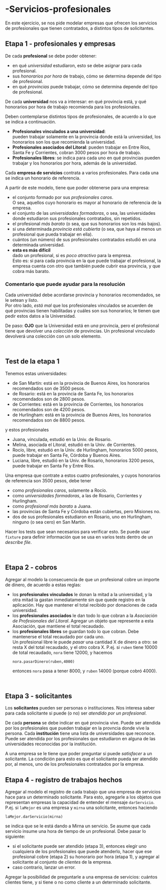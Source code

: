 # -Servicios-profesionales
En este ejercicio, se nos pide modelar empresas que ofrecen los servicios de profesionales que tienen contratados, 
a distintos tipos de solicitantes.


## Etapa 1 - profesionales y empresas

De cada **profesional** se debe poder obtener:
- en qué _universidad_ estudiaron, esto se debe asignar para cada profesional.
- sus _honorarios por hora_ de trabajo, cómo se determina depende del tipo de profesional.
- en qué _provincias_ puede trabajar, cómo se determina depende del tipo de profesional.

De cada **universidad** nos va a interesar: en qué provincia está, y qué honorarios por hora de trabajo recomienda para los 
profesionales.

Deben contemplarse distintos tipos de profesionales, de acuerdo a lo que se indica a continuación.
- **Profesionales vinculados a una universidad**:  
  pueden trabajar solamente en la provincia donde está la universidad, los honorarios son los que recomienda la universidad.
- **Profesionales asociados del Litoral**:
  pueden trabajar en Entre Ríos, Santa Fe y Corrientes, cobran 3000 pesos por hora de trabajo.
- **Profesionales libres**:
  se indica para cada uno en qué provincias pueden trabajar y los honorarios por hora, además de la universidad.
  
  
Cada **empresa de servicios** contrata a varios profesionales. Para cada una se indica un honorario de referencia.

A partir de este modelo, tiene que poder obtenerse para una empresa:
- el conjunto formado por sus _profesionales caros_.   
  O sea, aquellos cuyo honorario es mayor al honorario de referencia de la empresa.
- el conjunto de las _universidades formadoras_, o sea, las universidades donde estudiaron sus profesionales contratados, sin repetidos.
- el profesional _más barato_ (o sea, que sus honorarios son los más bajos).
- si una determinada _provincia está cubierta_ (o sea, que haya al menos un profesional que pueda trabajar en ella).
- cuántos (un número) de sus profesionales contratados estudió en una determinada universidad.
- **esta es más difícil**  
  dado un profesional, si es _poco atractivo_ para la empresa.  
  Esto es: si para cada provincia en la que puede trabajar el profesional, la empresa cuenta con otro que también puede cubrir 
  esa provincia, y que cobra más barato. 


### Comentario que puede ayudar para la resolución  
Cada universidad debe acordarse provincia y honorarios recomendados, se le setean y listo.  
Por otro lado, _está mal_ que los profesionales vinculados se acuerden de qué provincias tienen habilitadas y cuáles son sus honorarios; le tienen que pedir estos datos a la Universidad.
  
De paso: **OJO** que la Universidad está en _una_ provincia, pero el profesional tiene que devolver una _colección_ de provincias. 
Un profesional vinculado devolverá una colección con un solo elemento.

<br>


## Test de la etapa 1

Tenemos estas universidades:
- de San Martín: está en la provincia de Buenos Aires, los honorarios recomendados son de 3500 pesos.
- de Rosario: está en la provincia de Santa Fe, los honorarios recomendados son de 2800 pesos.
- de Corrientes: está en la provincia de Corrientes, los honorarios recomendados son de 4200 pesos.
- de Hurlingham: está en la provincia de Buenos Aires, los honorarios recomendados son de 8800 pesos.

y estos profesionales
- Juana, vinculada, estudió en la Univ. de Rosario.
- Melina, asociada el Litoral, estudió en la Univ. de Corrientes.
- Rocío, libre, estudió en la Univ. de Hurlingham, honorarios 5000 pesos, puede trabajar en Santa Fe, Córdoba y Buenos Aires.
- Luciana, libre, estudió en la Univ. de Rosario, honorarios 3200 pesos, puede trabajar en Santa Fe y Entre Ríos.

Una empresa que contrate a estos cuatro profesionales, y cuyos honorarios de referencia son 3500 pesos, debe tener
- como _profesionales caros_, solamente a Rocío.
- como _universidades formadoras_, a las de Rosario, Corrientes y Hurlingham.
- como _profesional más barato_ a Juana.
- las provincias de Santa Fe y Córdoba están cubiertas, pero Misiones no.
- dos de sus profesionales estudiaron en Rosario, uno en Hurlingham, ninguno (o sea cero) en San Martín.  

Hacer los tests que sean necesarios para verificar esto. Se puede usar `fixture` para definir información que se usa en varios 
tests dentro de un _describe file_.

<br>

## Etapa 2 - cobros

Agregar al modelo la consecuencia de que un profesional cobre un importe de dinero, de acuerdo a estas reglas:
- los **profesionales vinculados** le donan la mitad a la universidad, y la otra mitad la gastan inmediatamente sin que quede 
registro en la aplicación. Hay que mantener el total recibido por donaciones de cada universidad.
- los **profesionales asociados** le dan todo lo que cobran a la _Asociación de Profesionales del Litoral_. 
Agregar un objeto que represente a esta Asociación, que mantiene el total recaudado.
- los **profesionales libres** se guardan todo lo que cobran. Debe mantenerse el total recaudado por cada uno. <br> 
Un profesional libre le puede _pasar_ una cantidad X de dinero a otro: se resta X del total recaudado, y el otro cobra X. P.ej. si `ruben` tiene 10000 de total recaudado, `nora` tiene 12000, y hacemos
  ```
  nora.pasarDinero(ruben,4000)
  ```
  entonces `nora` pasa a tener 8000, y `ruben` 14000 (porque cobró 4000).


<br>

## Etapa 3 - solicitantes

Los **solicitantes** pueden ser personas o instituciones. Nos interesa saber para cada solicitante si puede (o no) ser _atendido 
por un profesional_.  

De cada **persona** se debe indicar en qué provincia vive. Puede ser atendida por los profesionales que pueden trabajar en la provncia 
donde vive la persona.
Cada **institución** tiene una lista de universidades que reconoce. Puede ser atendida por los profesionales que estudiaron en alguna
de las universidades reconocidas por la institución.

A una empresa se le tiene que poder preguntar si puede _satisfacer_ a un solicitante.
La condición para esto es que el solicitante pueda ser atendido por, al menos, uno de los profesionales contratados por la empresa. 


## Etapa 4 - registro de trabajos hechos
Agregar al modelo el registro de cada trabajo que una empresa de servicios hace para un determinado solicitante.
Para esto, agregarle a los objetos que representan empresas la capacidad de entender el mensaje `darServicio`. P.ej. si `laMejor` 
es una empresa y `mirna` una solicitante, entonces haciendo
```
laMejor.darServicio(mirna)
```
se indica que se le está dando a Mirna un servicio. Se asume que cada servicio insume una hora de tiempo de un profesional.
Debe pasar lo siguiente:
- si el solicitante puede ser atendido (etapa 3), entonces elegir uno cualquiera de los profesionales que puede atenderlo, hacer que 
ese profesional cobre (etapa 2) su honorario por hora (etapa 1), y agregar al solicitante al conjunto de _clientes_ de la empresa.
- caso contrario, lanzar un error.
  
Agregar la posibilidad de preguntarle a una empresa de servicios: cuántos clientes tiene, y si tiene o no como cliente a un determinado 
solicitante. 
